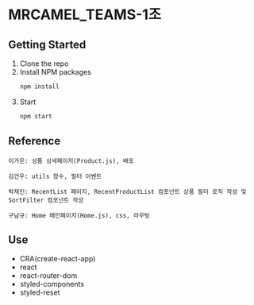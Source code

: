 # MRCAMEL_TEAMS-1조

## Getting Started

1. Clone the repo
2. Install NPM packages
   ```sh
   npm install
   ```
3. Start
   ```sh
   npm start
   ```

## Reference

```
이가은: 상품 상세페이지(Product.js), 배포

김건우: utils 함수, 필터 이벤트

박제인: RecentList 페이지, RecentProductList 컴포넌트 상품 필터 로직 작성 및 SortFilter 컴포넌트 작성

구남규: Home 메인페이지(Home.js), css, 라우팅
```

## Use

- CRA(create-react-app)
- react
- react-router-dom
- styled-components
- styled-reset
